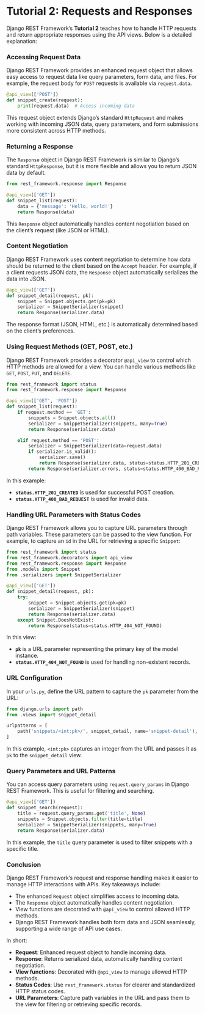 # Tutorial 2: Requests and Responses

Django REST Framework’s **Tutorial 2** teaches how to handle HTTP requests and return appropriate responses using the API views. Below is a detailed explanation:

### Accessing Request Data

Django REST Framework provides an enhanced request object that allows easy access to request data like query parameters, form data, and files. For example, the request body for `POST` requests is available via `request.data`.

```python
@api_view(['POST'])
def snippet_create(request):
    print(request.data)  # Access incoming data
```

This request object extends Django’s standard `HttpRequest` and makes working with incoming JSON data, query parameters, and form submissions more consistent across HTTP methods.

### Returning a Response

The `Response` object in Django REST Framework is similar to Django’s standard `HttpResponse`, but it is more flexible and allows you to return JSON data by default.

```python
from rest_framework.response import Response

@api_view(['GET'])
def snippet_list(request):
    data = {'message': 'Hello, world!'}
    return Response(data)
```

This `Response` object automatically handles content negotiation based on the client’s request (like JSON or HTML).

### Content Negotiation

Django REST Framework uses content negotiation to determine how data should be returned to the client based on the `Accept` header. For example, if a client requests JSON data, the `Response` object automatically serializes the data into JSON.

```python
@api_view(['GET'])
def snippet_detail(request, pk):
    snippet = Snippet.objects.get(pk=pk)
    serializer = SnippetSerializer(snippet)
    return Response(serializer.data)
```

The response format (JSON, HTML, etc.) is automatically determined based on the client’s preferences.

### Using Request Methods (GET, POST, etc.)

Django REST Framework provides a decorator `@api_view` to control which HTTP methods are allowed for a view. You can handle various methods like `GET`, `POST`, `PUT`, and `DELETE`.

```python
from rest_framework import status
from rest_framework.response import Response

@api_view(['GET', 'POST'])
def snippet_list(request):
    if request.method == 'GET':
        snippets = Snippet.objects.all()
        serializer = SnippetSerializer(snippets, many=True)
        return Response(serializer.data)

    elif request.method == 'POST':
        serializer = SnippetSerializer(data=request.data)
        if serializer.is_valid():
            serializer.save()
            return Response(serializer.data, status=status.HTTP_201_CREATED)
        return Response(serializer.errors, status=status.HTTP_400_BAD_REQUEST)
```

In this example:

- **`status.HTTP_201_CREATED`** is used for successful POST creation.
- **`status.HTTP_400_BAD_REQUEST`** is used for invalid data.

### Handling URL Parameters with Status Codes

Django REST Framework allows you to capture URL parameters through path variables. These parameters can be passed to the view function. For example, to capture an `id` in the URL for retrieving a specific `Snippet`:

```python
from rest_framework import status
from rest_framework.decorators import api_view
from rest_framework.response import Response
from .models import Snippet
from .serializers import SnippetSerializer

@api_view(['GET'])
def snippet_detail(request, pk):
    try:
        snippet = Snippet.objects.get(pk=pk)
        serializer = SnippetSerializer(snippet)
        return Response(serializer.data)
    except Snippet.DoesNotExist:
        return Response(status=status.HTTP_404_NOT_FOUND)
```

In this view:

- **`pk`** is a URL parameter representing the primary key of the model instance.
- **`status.HTTP_404_NOT_FOUND`** is used for handling non-existent records.

### URL Configuration

In your `urls.py`, define the URL pattern to capture the `pk` parameter from the URL:

```python
from django.urls import path
from .views import snippet_detail

urlpatterns = [
    path('snippets/<int:pk>/', snippet_detail, name='snippet-detail'),
]
```

In this example, `<int:pk>` captures an integer from the URL and passes it as `pk` to the `snippet_detail` view.

### Query Parameters and URL Patterns

You can access query parameters using `request.query_params` in Django REST Framework. This is useful for filtering and searching.

```python
@api_view(['GET'])
def snippet_search(request):
    title = request.query_params.get('title', None)
    snippets = Snippet.objects.filter(title=title)
    serializer = SnippetSerializer(snippets, many=True)
    return Response(serializer.data)
```

In this example, the `title` query parameter is used to filter snippets with a specific title.

### Conclusion

Django REST Framework’s request and response handling makes it easier to manage HTTP interactions with APIs. Key takeaways include:

- The enhanced `Request` object simplifies access to incoming data.
- The `Response` object automatically handles content negotiation.
- View functions are decorated with `@api_view` to control allowed HTTP methods.
- Django REST Framework handles both form data and JSON seamlessly, supporting a wide range of API use cases.

In short:

- **Request**: Enhanced request object to handle incoming data.
- **Response**: Returns serialized data, automatically handling content negotiation.
- **View functions**: Decorated with `@api_view` to manage allowed HTTP methods.
- **Status Codes**: Use `rest_framework.status` for clearer and standardized HTTP status codes.
- **URL Parameters**: Capture path variables in the URL and pass them to the view for filtering or retrieving specific records.
